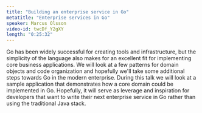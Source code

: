 ```yaml
---
title: "Building an enterprise service in Go"
metatitle: "Enterprise services in Go"
speaker: Marcus Olsson
video-id: twcDf_Y2gXY
length: "0:25:32"
---
```

Go has been widely successful for creating tools and infrastructure, but the simplicity of the language also makes for an excellent fit for implementing core business applications. We will look at a few patterns for domain objects and code organization and hopefully we'll take some additional steps towards Go in the modern enterprise. During this talk we will look at a sample application that demonstrates how a core domain could be implemented in Go. Hopefully, it will serve as leverage and inspiration for developers that want to write their next enterprise service in Go rather than using the traditional Java stack.